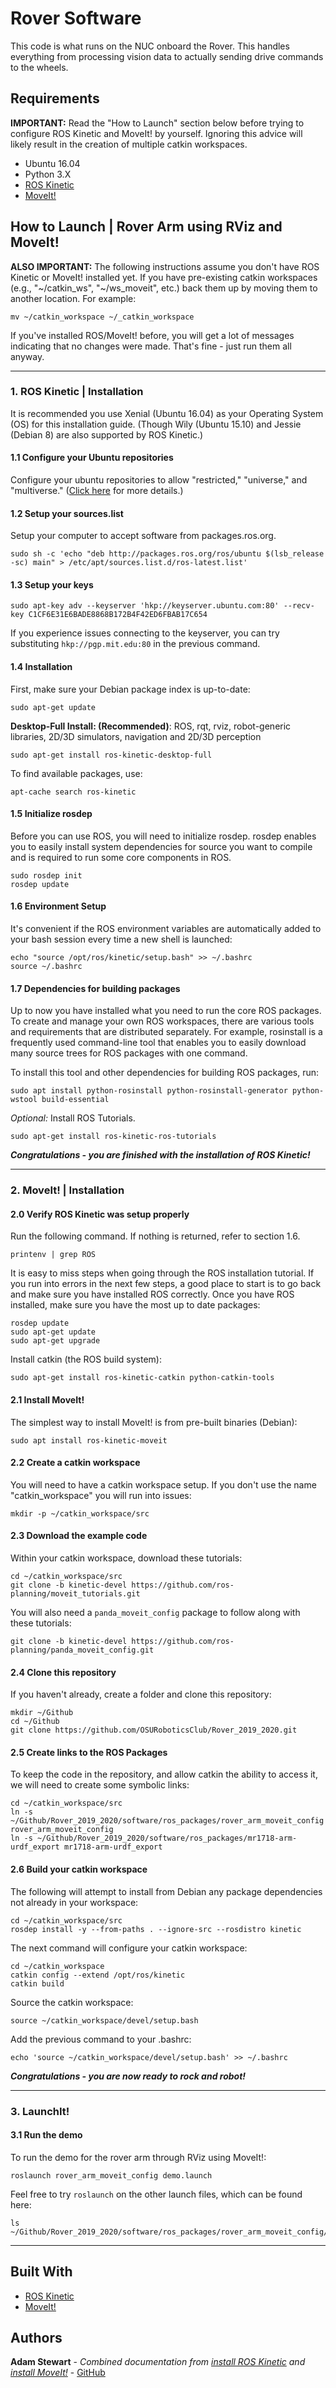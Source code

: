 # Rover Software
This code is what runs on the NUC onboard the Rover.
This handles everything from processing vision data to actually sending drive commands to the wheels.



## Requirements
**IMPORTANT:**  Read the "How to Launch" section below before trying to configure ROS Kinetic and MoveIt! by yourself. Ignoring this advice will likely result in the creation of multiple catkin workspaces.
* Ubuntu 16.04
* Python 3.X
* [ROS Kinetic](http://wiki.ros.org/kinetic/Installation/Ubuntu)
* [MoveIt!](http://docs.ros.org/kinetic/api/moveit_tutorials/html/index.html)



## How to Launch | Rover Arm using RViz and MoveIt!
**ALSO IMPORTANT:**  The following instructions assume you don't have ROS Kinetic or MoveIt! installed yet. If you have pre-existing catkin workspaces (e.g., "\~/catkin_ws", "\~/ws_moveit", etc.) back them up by moving them to another location. For example:
```
mv ~/catkin_workspace ~/_catkin_workspace
```
If you've installed ROS/MoveIt! before, you will get a lot of messages indicating that no changes were made. That's fine - just run them all anyway.

<hr>

### 1. ROS Kinetic | Installation
It is recommended you use Xenial (Ubuntu 16.04) as your Operating System (OS) for this installation guide. 
(Though Wily (Ubuntu 15.10) and Jessie (Debian 8) are also supported by ROS Kinetic.)

#### 1.1 Configure your Ubuntu repositories
Configure your ubuntu repositories to allow "restricted," "universe," and "multiverse." ([Click here](https://help.ubuntu.com/community/Repositories/Ubuntu) for more details.)

#### 1.2 Setup your sources.list
Setup your computer to accept software from packages.ros.org.
```
sudo sh -c 'echo "deb http://packages.ros.org/ros/ubuntu $(lsb_release -sc) main" > /etc/apt/sources.list.d/ros-latest.list'
```

#### 1.3 Setup your keys
```
sudo apt-key adv --keyserver 'hkp://keyserver.ubuntu.com:80' --recv-key C1CF6E31E6BADE8868B172B4F42ED6FBAB17C654
```
If you experience issues connecting to the keyserver, you can try substituting `hkp://pgp.mit.edu:80` in the previous command.

#### 1.4 Installation
First, make sure your Debian package index is up-to-date:
```
sudo apt-get update
```

**Desktop-Full Install: (Recommended)**: ROS, rqt, rviz, robot-generic libraries, 2D/3D simulators, navigation and 2D/3D perception
```
sudo apt-get install ros-kinetic-desktop-full
```

To find available packages, use:
```
apt-cache search ros-kinetic
```

#### 1.5 Initialize rosdep
Before you can use ROS, you will need to initialize rosdep. rosdep enables you to easily install system dependencies for source you want to compile and is required to run some core components in ROS.
```
sudo rosdep init
rosdep update
```

#### 1.6 Environment Setup
It's convenient if the ROS environment variables are automatically added to your bash session every time a new shell is launched:
```
echo "source /opt/ros/kinetic/setup.bash" >> ~/.bashrc
source ~/.bashrc
```

#### 1.7 Dependencies for building packages
Up to now you have installed what you need to run the core ROS packages. To create and manage your own ROS workspaces, there are various tools and requirements that are distributed separately. For example, rosinstall is a frequently used command-line tool that enables you to easily download many source trees for ROS packages with one command.

To install this tool and other dependencies for building ROS packages, run:
```
sudo apt install python-rosinstall python-rosinstall-generator python-wstool build-essential
```

*Optional:*
Install ROS Tutorials.
```
sudo apt-get install ros-kinetic-ros-tutorials
```

***Congratulations - you are finished with the installation of ROS Kinetic!***

<hr>

### 2. MoveIt! | Installation

#### 2.0 Verify ROS Kinetic was setup properly
Run the following command. If nothing is returned, refer to section 1.6.
```
printenv | grep ROS
```

It is easy to miss steps when going through the ROS installation tutorial. If you run into errors in the next few steps, a good place to start is to go back and make sure you have installed ROS correctly. Once you have ROS installed, make sure you have the most up to date packages:
```
rosdep update
sudo apt-get update
sudo apt-get upgrade
```

Install catkin (the ROS build system):
```
sudo apt-get install ros-kinetic-catkin python-catkin-tools
```

#### 2.1 Install MoveIt!
The simplest way to install MoveIt! is from pre-built binaries (Debian):
```
sudo apt install ros-kinetic-moveit
```

#### 2.2 Create a catkin workspace
You will need to have a catkin workspace setup. If you don't use the name "catkin_workspace" you will run into issues:
```
mkdir -p ~/catkin_workspace/src
```

#### 2.3 Download the example code
Within your catkin workspace, download these tutorials:
```
cd ~/catkin_workspace/src
git clone -b kinetic-devel https://github.com/ros-planning/moveit_tutorials.git
```

You will also need a ```panda_moveit_config``` package to follow along with these tutorials:
```
git clone -b kinetic-devel https://github.com/ros-planning/panda_moveit_config.git
```

#### 2.4 Clone this repository
If you haven't already, create a folder and clone this repository:
```
mkdir ~/Github
cd ~/Github
git clone https://github.com/OSURoboticsClub/Rover_2019_2020.git
```
#### 2.5 Create links to the ROS Packages
To keep the code in the repository, and allow catkin the ability to access it, we will need to create some symbolic links:
```
cd ~/catkin_workspace/src
ln -s ~/Github/Rover_2019_2020/software/ros_packages/rover_arm_moveit_config rover_arm_moveit_config
ln -s ~/Github/Rover_2019_2020/software/ros_packages/mr1718-arm-urdf_export mr1718-arm-urdf_export
```

#### 2.6 Build your catkin workspace
The following will attempt to install from Debian any package dependencies not already in your workspace:
```
cd ~/catkin_workspace/src
rosdep install -y --from-paths . --ignore-src --rosdistro kinetic
```

The next command will configure your catkin workspace:
```
cd ~/catkin_workspace
catkin config --extend /opt/ros/kinetic
catkin build
```

Source the catkin workspace:
```
source ~/catkin_workspace/devel/setup.bash
```

Add the previous command to your .bashrc:
```
echo 'source ~/catkin_workspace/devel/setup.bash' >> ~/.bashrc
```

***Congratulations - you are now ready to rock and robot!***

<hr>

### 3. LaunchIt!

#### 3.1 Run the demo
To run the demo for the rover arm through RViz using MoveIt!:
```
roslaunch rover_arm_moveit_config demo.launch
```

Feel free to try ```roslaunch``` on the other launch files, which can be found here:
```
ls ~/Github/Rover_2019_2020/software/ros_packages/rover_arm_moveit_config/launch
```

<hr>

## Built With
* [ROS Kinetic](http://wiki.ros.org/kinetic/Installation/Ubuntu)
* [MoveIt!](http://docs.ros.org/kinetic/api/moveit_tutorials/html/index.html)

## Authors
**Adam Stewart** - *Combined documentation from [install ROS Kinetic](http://wiki.ros.org/kinetic/Installation/Ubuntu) and [install MoveIt!](http://docs.ros.org/kinetic/api/moveit_tutorials/html/index.html)* - [GitHub](https://github.com/AdamTogether)
